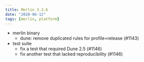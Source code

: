 ```yaml
---
title: Merlin 3.3.6
date: "2020-06-12"
tags: [merlin, platform]
---
```


+ merlin binary
  - dune: remove duplicated rules for profile=release (#1143)
+ test suite
  - fix a test that required Dune 2.5 (#1146)
  - fix another test that lacked reproducibility (#1146)